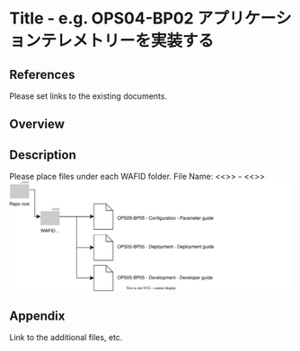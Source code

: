# Title - e.g. OPS04-BP02 アプリケーションテレメトリーを実装する

## References

Please set links to the existing documents.

## Overview

## Description

Please place files under each WAFID folder.
File Name: <<<WAFID>>> - <<<TASK NAME>>>
![image](readme.svg)
## Appendix

Link to the additional files, etc.